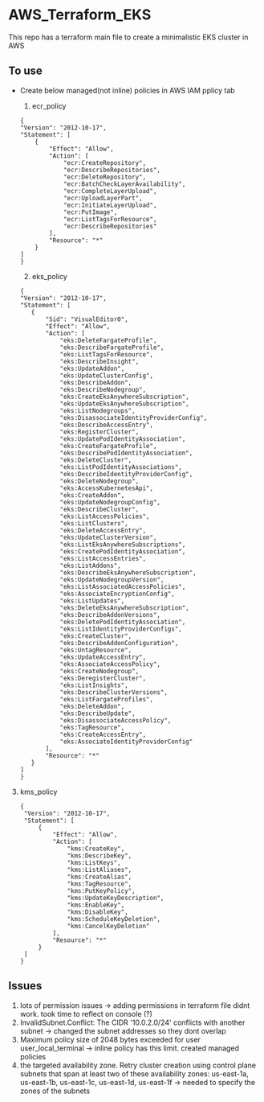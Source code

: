 # AWS_Terraform_EKS

This repo has a terraform main file to create a minimalistic EKS cluster in AWS

## To use ##

* Create below managed(not inline) policies in AWS IAM pplicy tab

  1. ecr_policy
    ```
    {
    "Version": "2012-10-17",
    "Statement": [
        {
            "Effect": "Allow",
            "Action": [
                "ecr:CreateRepository",
                "ecr:DescribeRepositories",
                "ecr:DeleteRepository",
                "ecr:BatchCheckLayerAvailability",
                "ecr:CompleteLayerUpload",
                "ecr:UploadLayerPart",
                "ecr:InitiateLayerUpload",
                "ecr:PutImage",
                "ecr:ListTagsForResource",
                "ecr:DescribeRepositories"
            ],
            "Resource": "*"
        }
    ]
  }

    ```
    2. eks_policy

     ```
     {
    "Version": "2012-10-17",
    "Statement": [
        {
            "Sid": "VisualEditor0",
            "Effect": "Allow",
            "Action": [
                "eks:DeleteFargateProfile",
                "eks:DescribeFargateProfile",
                "eks:ListTagsForResource",
                "eks:DescribeInsight",
                "eks:UpdateAddon",
                "eks:UpdateClusterConfig",
                "eks:DescribeAddon",
                "eks:DescribeNodegroup",
                "eks:CreateEksAnywhereSubscription",
                "eks:UpdateEksAnywhereSubscription",
                "eks:ListNodegroups",
                "eks:DisassociateIdentityProviderConfig",
                "eks:DescribeAccessEntry",
                "eks:RegisterCluster",
                "eks:UpdatePodIdentityAssociation",
                "eks:CreateFargateProfile",
                "eks:DescribePodIdentityAssociation",
                "eks:DeleteCluster",
                "eks:ListPodIdentityAssociations",
                "eks:DescribeIdentityProviderConfig",
                "eks:DeleteNodegroup",
                "eks:AccessKubernetesApi",
                "eks:CreateAddon",
                "eks:UpdateNodegroupConfig",
                "eks:DescribeCluster",
                "eks:ListAccessPolicies",
                "eks:ListClusters",
                "eks:DeleteAccessEntry",
                "eks:UpdateClusterVersion",
                "eks:ListEksAnywhereSubscriptions",
                "eks:CreatePodIdentityAssociation",
                "eks:ListAccessEntries",
                "eks:ListAddons",
                "eks:DescribeEksAnywhereSubscription",
                "eks:UpdateNodegroupVersion",
                "eks:ListAssociatedAccessPolicies",
                "eks:AssociateEncryptionConfig",
                "eks:ListUpdates",
                "eks:DeleteEksAnywhereSubscription",
                "eks:DescribeAddonVersions",
                "eks:DeletePodIdentityAssociation",
                "eks:ListIdentityProviderConfigs",
                "eks:CreateCluster",
                "eks:DescribeAddonConfiguration",
                "eks:UntagResource",
                "eks:UpdateAccessEntry",
                "eks:AssociateAccessPolicy",
                "eks:CreateNodegroup",
                "eks:DeregisterCluster",
                "eks:ListInsights",
                "eks:DescribeClusterVersions",
                "eks:ListFargateProfiles",
                "eks:DeleteAddon",
                "eks:DescribeUpdate",
                "eks:DisassociateAccessPolicy",
                "eks:TagResource",
                "eks:CreateAccessEntry",
                "eks:AssociateIdentityProviderConfig"
            ],
            "Resource": "*"
        }
    ]
  }     
     
     ```
3. kms_policy

   ```
   {
    "Version": "2012-10-17",
    "Statement": [
        {
            "Effect": "Allow",
            "Action": [
                "kms:CreateKey",
                "kms:DescribeKey",
                "kms:ListKeys",
                "kms:ListAliases",
                "kms:CreateAlias",
                "kms:TagResource",
                "kms:PutKeyPolicy",
                "kms:UpdateKeyDescription",
                "kms:EnableKey",
                "kms:DisableKey",
                "kms:ScheduleKeyDeletion",
                "kms:CancelKeyDeletion"
            ],
            "Resource": "*"
        }
    ]
   }   
   ```

## Issues ##

1. lots of permission issues
  -> adding permissions in terraform file didnt work. took time to reflect on console (?)
2. InvalidSubnet.Conflict: The CIDR '10.0.2.0/24' conflicts with another subnet
  -> changed the subnet addresses so they dont overlap
3. Maximum policy size of 2048 bytes exceeded for user user_local_terminal
  -> inline policy has this limit. created managed policies
4. the targeted availability zone. Retry cluster creation using control plane subnets that span at least two of these availability zones: us-east-1a, us-east-1b, us-east-1c, us-east-1d, us-east-1f
   -> needed to specify the zones of the subnets

